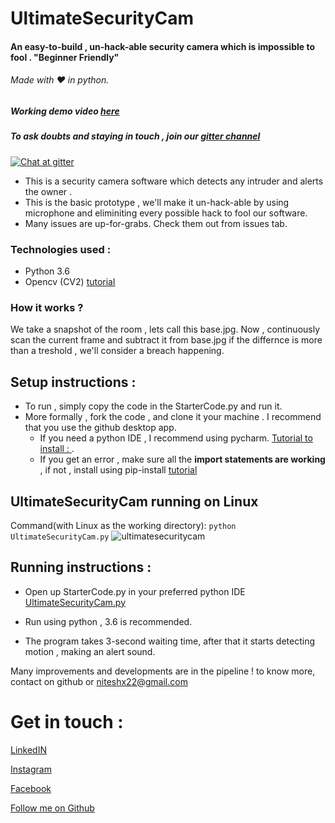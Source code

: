 # UltimateSecurityCam
#### An easy-to-build , un-hack-able security camera which is impossible to fool . "Beginner Friendly"
###### Made with :heart: in python.

##### Working demo video  [here](SampleVid/SecurityCam.mp4)
##### To ask doubts and staying in touch , join our [gitter channel](https://gitter.im/UltimateSecurityCam/Lobby) 

[![Chat at gitter](https://img.shields.io/badge/Chat%20on%20-Gitter-brightgreen.svg)](https://gitter.im/UltimateSecurityCam/Lobby)
- This is a security camera software which detects any intruder and alerts the owner .
- This is the basic prototype , we'll make it un-hack-able by using microphone and eliminiting every possible hack to fool our software.
- Many issues are up-for-grabs. Check them out from issues tab.


### Technologies used :
- Python 3.6
- Opencv (CV2) [tutorial](https://pythonprogramming.net/loading-images-python-opencv-tutorial/)

### How it works ?
We take a snapshot of the room , lets call this base.jpg. Now , continuously scan the current frame and subtract it from base.jpg
if the differnce is more than a treshold , we'll consider a breach happening.

## Setup instructions : 
- To run , simply copy the code in the StarterCode.py and run it.
- More formally , fork the code , and clone it your machine . I recommend that you use the github desktop app.
  - If you need a python IDE , I recommend using pycharm. [Tutorial to install : ](https://www.youtube.com/watch?v=QzcaEELafkE).
  - If you get an error , make sure all the **import statements are working** , if not , install using pip-install [tutorial](https://www.youtube.com/watch?v=237dNNQhD3Q)

## UltimateSecurityCam running on Linux
Command(with Linux as the working directory):
`python UltimateSecurityCam.py`
![ultimatesecuritycam](https://user-images.githubusercontent.com/30645315/49302849-31d16380-f4ee-11e8-9bfa-4e99866fa3bc.gif)


## Running instructions : 
- Open up StarterCode.py in your preferred python IDE [UltimateSecurityCam.py](PythonCode/UltimateSecurityCam.py)

- Run using python , 3.6 is recommended.
- The program takes 3-second waiting time, after that it starts detecting motion , making an alert sound.

Many improvements and developments are in the pipeline ! to know more, contact on github or niteshx22@gmail.com

# Get in touch :
[LinkedIN](https://www.linkedin.com/in/niteshx2/)

[Instagram](https://www.instagram.com/nitz_chaudhry/)

[Facebook](https://www.facebook.com/niteshx2)

[Follow me on Github](https://github.com/NIteshx2)
